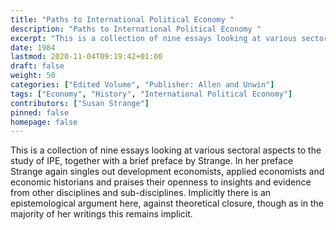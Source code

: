 ```yaml
---
title: "Paths to International Political Economy "
description: "Paths to International Political Economy "
excerpt: "This is a collection of nine essays looking at various sectoral aspects to the study of IPE, together with a brief preface by Strange. In her preface Strange again singles out development economists, applied economists and economic historians and praises their openness to insights and evidence from other disciplines and sub-disciplines. Implicitly there is an epistemological argument here, against theoretical closure, though as in the majority of her writings this remains implicit."
date: 1984
lastmod: 2020-11-04T09:19:42+01:00
draft: false
weight: 50
categories: ["Edited Volume", "Publisher: Allen and Unwin"]
tags: ["Economy", "History", "International Political Economy"]
contributors: ["Susan Strange"]
pinned: false
homepage: false
---
```


This is a collection of nine essays looking at various sectoral aspects to the study of IPE, together with a brief preface by Strange. In her preface Strange again singles out development economists, applied economists and economic historians and praises their openness to insights and evidence from other disciplines and sub-disciplines. Implicitly there is an epistemological argument here, against theoretical closure, though as in the majority of her writings this remains implicit.

